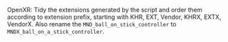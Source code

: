 OpenXR: Tidy the extensions generated by the script and order them according
to extension prefix, starting with KHR, EXT, Vendor, KHRX, EXTX, VendorX. Also
rename the `MND_ball_on_stick_controller` to `MNDX_ball_on_a_stick_controller`.